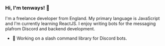 ### Hi, I'm tenways! 👋

I'm a freelance developer from England. My primary language is JavaScript and I'm currently learning ReactJS. I enjoy writing bots for the messaging plafrom Discord and backend development.

- 👻 Working on a slash command library for Discord bots.
